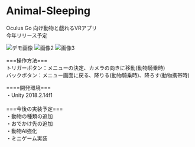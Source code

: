 # Animal-Sleeping
Oculus Go 向け動物と戯れるVRアプリ<br>
今年リリース予定<br>

![デモ画像](https://user-images.githubusercontent.com/37957948/56710736-88239500-6762-11e9-924c-bb2339dc9042.png)
![画像2](https://user-images.githubusercontent.com/37957948/56710943-81e1e880-6763-11e9-99cf-0020cd8d48f2.png)
![画像3](https://user-images.githubusercontent.com/37957948/56712911-24ea3080-676b-11e9-8fba-3b826703ec93.jpg)



===操作方法===<br>
トリガーボタン：メニューの決定、カメラの向きに移動(動物騎乗時)<br>
バックボタン：メニュー画面に戻る、降りる(動物騎乗時)、降ろす(動物携帯時)<br>


====開発環境===<br>
・Unity 2018.2.14f1<br>
<br>
===今後の実装予定===<br>
・動物の種類の追加<br>
・おでかけ先の追加<br>
・動物AI強化<br>
・ミニゲーム実装
